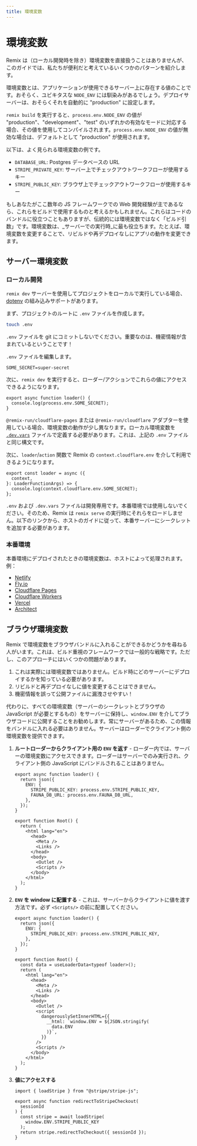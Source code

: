 ```yaml
---
title: 環境変数
---
```


# 環境変数

Remix は（ローカル開発時を除き）環境変数を直接扱うことはありませんが、このガイドでは、私たちが便利だと考えているいくつかのパターンを紹介します。

環境変数とは、アプリケーションが使用できるサーバー上に存在する値のことです。おそらく、ユビキタスな `NODE_ENV` には馴染みがあるでしょう。デプロイサーバーは、おそらくそれを自動的に "production" に設定します。

<docs-warning> `remix build` を実行すると、`process.env.NODE_ENV` の値が "production"、"development"、"test" のいずれかの有効なモードに対応する場合、その値を使用してコンパイルされます。`process.env.NODE_ENV` の値が無効な場合は、デフォルトとして "production" が使用されます。</docs-warning>

以下は、よく見られる環境変数の例です。

- `DATABASE_URL`: Postgres データベースの URL
- `STRIPE_PRIVATE_KEY`: サーバー上でチェックアウトワークフローが使用するキー
- `STRIPE_PUBLIC_KEY`: ブラウザ上でチェックアウトワークフローが使用するキー

もしあなたがここ数年の JS フレームワークでの Web 開発経験が主であるなら、これらをビルドで使用するものと考えるかもしれません。これらはコードのバンドルに役立つこともありますが、伝統的には環境変数ではなく「ビルド引数」です。環境変数は、_サーバーでの実行時_に最も役立ちます。たとえば、環境変数を変更することで、リビルドや再デプロイなしにアプリの動作を変更できます。

## サーバー環境変数

### ローカル開発

`remix dev` サーバーを使用してプロジェクトをローカルで実行している場合、[dotenv][dotenv] の組み込みサポートがあります。

まず、プロジェクトのルートに `.env` ファイルを作成します。

```sh
touch .env
```

<docs-error><code>.env</code> ファイルを git にコミットしないでください。重要なのは、機密情報が含まれているということです！</docs-error>

`.env` ファイルを編集します。

```
SOME_SECRET=super-secret
```

次に、`remix dev` を実行すると、ローダー/アクションでこれらの値にアクセスできるようになります。

```tsx
export async function loader() {
  console.log(process.env.SOME_SECRET);
}
```

`@remix-run/cloudflare-pages` または `@remix-run/cloudflare` アダプターを使用している場合、環境変数の動作が少し異なります。ローカル環境変数を [`.dev.vars`][dev-vars] ファイルで定義する必要があります。これは、上記の `.env` ファイルと同じ構文です。

次に、`loader`/`action` 関数で Remix の `context.cloudflare.env` を介して利用できるようになります。

```tsx
export const loader = async ({
  context,
}: LoaderFunctionArgs) => {
  console.log(context.cloudflare.env.SOME_SECRET);
};
```

`.env` および `.dev.vars` ファイルは開発専用です。本番環境では使用しないでください。そのため、Remix は `remix serve` の実行時にそれらをロードしません。以下のリンクから、ホストのガイドに従って、本番サーバーにシークレットを追加する必要があります。

### 本番環境

本番環境にデプロイされたときの環境変数は、ホストによって処理されます。例：

- [Netlify][netlify]
- [Fly.io][fly-io]
- [Cloudflare Pages][cloudflare-pages]
- [Cloudflare Workers][cloudflare-workers]
- [Vercel][vercel]
- [Architect][architect]

## ブラウザ環境変数

Remix で環境変数をブラウザバンドルに入れることができるかどうかを尋ねる人がいます。これは、ビルド重視のフレームワークでは一般的な戦略です。ただし、このアプローチにはいくつかの問題があります。

1. これは実際には環境変数ではありません。ビルド時にどのサーバーにデプロイするかを知っている必要があります。
2. リビルドと再デプロイなしに値を変更することはできません。
3. 機密情報を誤って公開ファイルに漏洩させやすい！

代わりに、すべての環境変数（サーバーのシークレットとブラウザの JavaScript が必要とするもの）をサーバーに保持し、`window.ENV` を介してブラウザコードに公開することをお勧めします。常にサーバーがあるため、この情報をバンドルに入れる必要はありません。サーバーはローダーでクライアント側の環境変数を提供できます。

1. **ルートローダーからクライアント用の `ENV` を返す** - ローダー内では、サーバーの環境変数にアクセスできます。ローダーはサーバーでのみ実行され、クライアント側の JavaScript にバンドルされることはありません。

   ```tsx lines=[3-6]
   export async function loader() {
     return json({
       ENV: {
         STRIPE_PUBLIC_KEY: process.env.STRIPE_PUBLIC_KEY,
         FAUNA_DB_URL: process.env.FAUNA_DB_URL,
       },
     });
   }

   export function Root() {
     return (
       <html lang="en">
         <head>
           <Meta />
           <Links />
         </head>
         <body>
           <Outlet />
           <Scripts />
         </body>
       </html>
     );
   }
   ```

2. **`ENV` を window に配置する** - これは、サーバーからクライアントに値を渡す方法です。必ず `<Scripts/>` の前に配置してください。

   ```tsx lines=[10,19-25]
   export async function loader() {
     return json({
       ENV: {
         STRIPE_PUBLIC_KEY: process.env.STRIPE_PUBLIC_KEY,
       },
     });
   }

   export function Root() {
     const data = useLoaderData<typeof loader>();
     return (
       <html lang="en">
         <head>
           <Meta />
           <Links />
         </head>
         <body>
           <Outlet />
           <script
             dangerouslySetInnerHTML={{
               __html: `window.ENV = ${JSON.stringify(
                 data.ENV
               )}`,
             }}
           />
           <Scripts />
         </body>
       </html>
     );
   }
   ```

3. **値にアクセスする**

   ```tsx lines=[6-8]
   import { loadStripe } from "@stripe/stripe-js";

   export async function redirectToStripeCheckout(
     sessionId
   ) {
     const stripe = await loadStripe(
       window.ENV.STRIPE_PUBLIC_KEY
     );
     return stripe.redirectToCheckout({ sessionId });
   }
   ```

[dotenv]: https://www.npmjs.com/package/dotenv
[netlify]: https://docs.netlify.com/configure-builds/environment-variables
[fly-io]: https://fly.io/docs/reference/secrets
[cloudflare-pages]: https://developers.cloudflare.com/pages/platform/build-configuration/#environment-variables
[cloudflare-workers]: https://developers.cloudflare.com/workers/platform/environment-variables
[vercel]: https://vercel.com/docs/environment-variables
[architect]: https://arc.codes/docs/en/reference/cli/env
[dev-vars]: https://developers.cloudflare.com/pages/functions/bindings/#interact-with-your-environment-variables-locally

